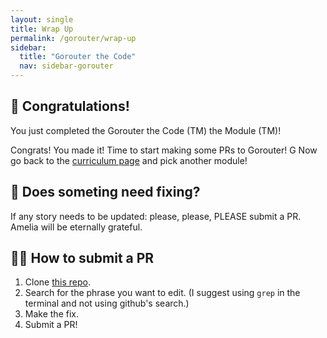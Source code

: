 ```yaml
---
layout: single
title: Wrap Up
permalink: /gorouter/wrap-up
sidebar:
  title: "Gorouter the Code"
  nav: sidebar-gorouter
---
```


## 🎉 Congratulations!

You just completed the Gorouter the Code (TM) the Module (TM)!

Congrats! You made it! Time to start making some PRs to Gorouter!
G
Now go back to the [curriculum page](../curriculum) and pick another module!

## 👀 Does someting need fixing?

If any story needs to be updated: please, please, PLEASE submit a PR. Amelia
will be eternally grateful.

## 👩‍💻 How to submit a PR
1. Clone [this repo](https://github.com/cloudfoundry/cf-networking-onboarding).
1. Search for the phrase you want to edit. (I suggest using `grep` in the
   terminal and not using github's search.)
1. Make the fix.
1. Submit a PR!
